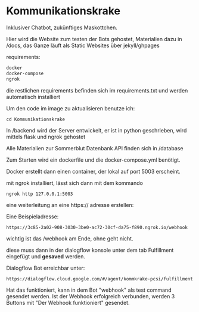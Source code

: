 # Kommunikationskrake

Inklusiver Chatbot, zukünftiges Maskottchen.

Hier wird die Website zum testen der Bots gehostet, Materialien dazu in /docs, das Ganze läuft als Static Websites über
jekyll/ghpages

requirements:

```sh
docker
docker-compose
ngrok
```

die restlichen requirements befinden sich im requirements.txt und werden automatisch installiert

Um den code im image zu aktualisieren benutze ich:

```shell
cd Kommunikationskrake
```

In /backend wird der Server entwickelt, er ist in python geschrieben, wird mittels flask und ngrok gehostet

Alle Materialien zur Sommerblut Datenbank API finden sich in /database

Zum Starten wird ein dockerfile und die docker-compose.yml benötigt.

Docker erstellt dann einen container, der lokal auf port 5003 erscheint.

mit ngrok installiert, lässt sich dann mit dem kommando

```sh
ngrok http 127.0.0.1:5003
```

eine weiterleitung an eine https:// adresse erstellen:

Eine Beispieladresse:

```http request
https://3c85-2a02-908-3030-3be0-ac72-30cf-da75-f890.ngrok.io/webhook
```

wichtig ist das /webhook am Ende, ohne geht nicht.

diese muss dann in der dialogflow konsole unter
dem tab Fulfillment eingefügt und **gesaved** werden.

Dialogflow Bot erreichbar unter:

```http request
https://dialogflow.cloud.google.com/#/agent/kommkrake-pcsi/fulfillment
```

Hat das funktioniert, kann in dem Bot "webhook" als test command gesendet werden.
Ist der Webhook erfolgreich verbunden, werden 3 Buttons mit "Der Webhook funktioniert" gesendet.
